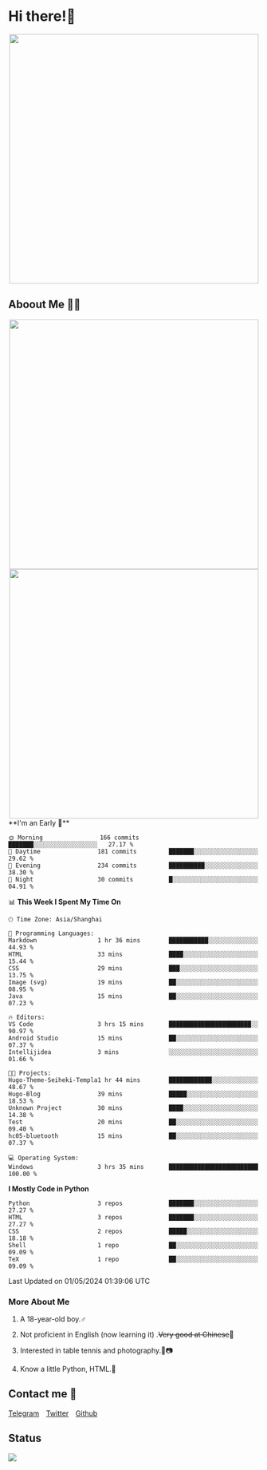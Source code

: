 # Hi there!🎉

<div align=center><img src="https://count.getloli.com/get/@Cicada000?theme=moebooru" width=500px></div>

## Aboout Me 👀💦

<div align=center>
<img src="https://github-readme-stats.vercel.app/api?username=Cicada000&show_icons=true&theme=tokyonight" width=500px>
<br>
<img src="https://github-readme-stats.vercel.app/api/top-langs/?username=Cicada000&show_icons=true&theme=tokyonight&layout=compact" width=500px>
</div>
<!--START_SECTION:waka-->
**I'm an Early 🐤** 

```text
🌞 Morning                166 commits         ███████░░░░░░░░░░░░░░░░░░   27.17 % 
🌆 Daytime                181 commits         ███████░░░░░░░░░░░░░░░░░░   29.62 % 
🌃 Evening                234 commits         ██████████░░░░░░░░░░░░░░░   38.30 % 
🌙 Night                  30 commits          █░░░░░░░░░░░░░░░░░░░░░░░░   04.91 % 
```


📊 **This Week I Spent My Time On** 

```text
🕑︎ Time Zone: Asia/Shanghai

💬 Programming Languages: 
Markdown                 1 hr 36 mins        ███████████░░░░░░░░░░░░░░   44.93 % 
HTML                     33 mins             ████░░░░░░░░░░░░░░░░░░░░░   15.44 % 
CSS                      29 mins             ███░░░░░░░░░░░░░░░░░░░░░░   13.75 % 
Image (svg)              19 mins             ██░░░░░░░░░░░░░░░░░░░░░░░   08.95 % 
Java                     15 mins             ██░░░░░░░░░░░░░░░░░░░░░░░   07.23 % 

🔥 Editors: 
VS Code                  3 hrs 15 mins       ███████████████████████░░   90.97 % 
Android Studio           15 mins             ██░░░░░░░░░░░░░░░░░░░░░░░   07.37 % 
Intellijidea             3 mins              ░░░░░░░░░░░░░░░░░░░░░░░░░   01.66 % 

🐱‍💻 Projects: 
Hugo-Theme-Seiheki-Templa1 hr 44 mins        ████████████░░░░░░░░░░░░░   48.67 % 
Hugo-Blog                39 mins             █████░░░░░░░░░░░░░░░░░░░░   18.53 % 
Unknown Project          30 mins             ████░░░░░░░░░░░░░░░░░░░░░   14.38 % 
Test                     20 mins             ██░░░░░░░░░░░░░░░░░░░░░░░   09.40 % 
hc05-bluetooth           15 mins             ██░░░░░░░░░░░░░░░░░░░░░░░   07.37 % 

💻 Operating System: 
Windows                  3 hrs 35 mins       █████████████████████████   100.00 % 
```

**I Mostly Code in Python** 

```text
Python                   3 repos             ███████░░░░░░░░░░░░░░░░░░   27.27 % 
HTML                     3 repos             ███████░░░░░░░░░░░░░░░░░░   27.27 % 
CSS                      2 repos             █████░░░░░░░░░░░░░░░░░░░░   18.18 % 
Shell                    1 repo              ██░░░░░░░░░░░░░░░░░░░░░░░   09.09 % 
TeX                      1 repo              ██░░░░░░░░░░░░░░░░░░░░░░░   09.09 % 
```




 Last Updated on 01/05/2024 01:39:06 UTC
<!--END_SECTION:waka-->

### More About Me

1. A 18-year-old boy.♂

2. Not proficient in English (now learning it) .~~Very good at Chinese~~🤣

3. Interested in table tennis and photography.🏓📷

4. Know a little Python, HTML.🐍


## Contact me 💬

[Telegram](https://t.me/CicadaLYW)&emsp;[Twitter](https://twitter.com/Cicada0001)&emsp;[Github](https://github.com/Cicada000)

## Status
<img src="https://weather-icon.journeyad.repl.co/@hangzhou?v=1" align="left">








